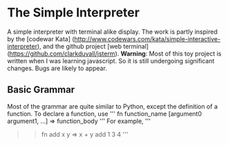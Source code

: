 # The Simple Interpreter
A simple interpreter with terminal alike display. The work is partly inspired by the [codewar Kata] (http://www.codewars.com/kata/simple-interactive-interpreter), and the github project [web terminal] (https://github.com/clarkduvall/jsterm). **Warning**: Most of this toy project is written when I was learning javascript. So it is still undergoing significant changes. Bugs are likely to appear.

## Basic Grammar
Most of the grammar are quite similar to Python, except the definition of a function. To declare a function, use
'''
fn function_name [argument0 argument1, ...] => function_body
'''
For example,
'''
>> fn add x y => x + y
>> add 1 3
4
'''
